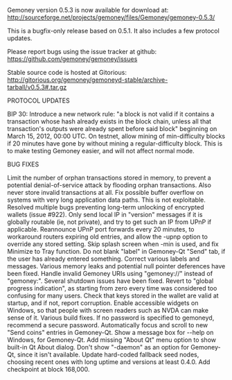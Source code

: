 Gemoney version 0.5.3 is now available for download at:
http://sourceforge.net/projects/gemoney/files/Gemoney/gemoney-0.5.3/

This is a bugfix-only release based on 0.5.1.
It also includes a few protocol updates.

Please report bugs using the issue tracker at github:
https://github.com/gemoney/gemoney/issues

Stable source code is hosted at Gitorious:
http://gitorious.org/gemoney/gemoneyd-stable/archive-tarball/v0.5.3#.tar.gz

PROTOCOL UPDATES

BIP 30: Introduce a new network rule: "a block is not valid if it contains a transaction whose hash already exists in the block chain, unless all that transaction's outputs were already spent before said block" beginning on March 15, 2012, 00:00 UTC.
On testnet, allow mining of min-difficulty blocks if 20 minutes have gone by without mining a regular-difficulty block. This is to make testing Gemoney easier, and will not affect normal mode.

BUG FIXES

Limit the number of orphan transactions stored in memory, to prevent a potential denial-of-service attack by flooding orphan transactions. Also never store invalid transactions at all.
Fix possible buffer overflow on systems with very long application data paths. This is not exploitable.
Resolved multiple bugs preventing long-term unlocking of encrypted wallets
(issue #922).
Only send local IP in "version" messages if it is globally routable (ie, not private), and try to get such an IP from UPnP if applicable.
Reannounce UPnP port forwards every 20 minutes, to workaround routers expiring old entries, and allow the -upnp option to override any stored setting.
Skip splash screen when -min is used, and fix Minimize to Tray function.
Do not blank "label" in Gemoney-Qt "Send" tab, if the user has already entered something.
Correct various labels and messages.
Various memory leaks and potential null pointer deferences have been fixed.
Handle invalid Gemoney URIs using "gemoney://" instead of "gemoney:".
Several shutdown issues have been fixed.
Revert to "global progress indication", as starting from zero every time was considered too confusing for many users.
Check that keys stored in the wallet are valid at startup, and if not, report corruption.
Enable accessible widgets on Windows, so that people with screen readers such as NVDA can make sense of it.
Various build fixes.
If no password is specified to gemoneyd, recommend a secure password.
Automatically focus and scroll to new "Send coins" entries in Gemoney-Qt.
Show a message box for --help on Windows, for Gemoney-Qt.
Add missing "About Qt" menu option to show built-in Qt About dialog.
Don't show "-daemon" as an option for Gemoney-Qt, since it isn't available.
Update hard-coded fallback seed nodes, choosing recent ones with long uptime and versions at least 0.4.0.
Add checkpoint at block 168,000.
